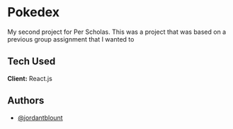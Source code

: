 # Pokedex 

My second project for Per Scholas. This was a project that was based on a previous group assignment that I wanted to 
## Tech Used

**Client:** React.js
  
## Authors

- [@jordantblount](https://jordanblount.com)

  